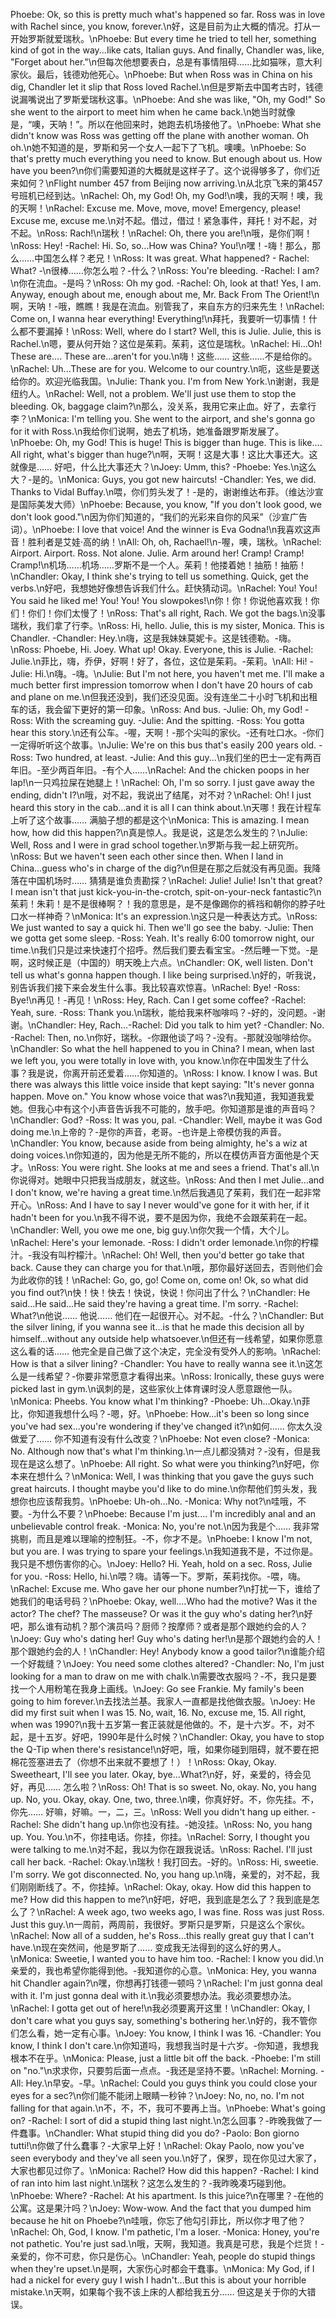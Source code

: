 Phoebe: Ok, so this is pretty much what's happened so far. Ross was in love with Rachel since, you know, forever.\n好，这是目前为止大概的情况。打从一开始罗斯就爱瑞秋。\nPhoebe: But every time he tried to tell her, something kind of got in the way...Iike cats, Italian guys. And finally, Chandler was, like, "Forget about her."\n但每次他想要表白，总是有事情阻碍……比如猫咪，意大利家伙。最后，钱德劝他死心。\nPhoebe: But when Ross was in China on his dig, Chandler let it slip that Ross loved Rachel.\n但是罗斯去中国考古时，钱德说漏嘴说出了罗斯爱瑞秋这事。\nPhoebe: And she was like, "Oh, my God!" So she went to the airport to meet him when he came back.\n她当时就像是，“噢，天呐！”。所以在他回来时，她跑去机场接他了。\nPhoebe: What she didn't know was Ross was getting off the plane with another woman. Oh oh.\n她不知道的是，罗斯和另一个女人一起下了飞机。噢噢。\nPhoebe: So that's pretty much everything you need to know. But enough about us. How have you been?\n你们需要知道的大概就是这样子了。这个说得够多了，你们近来如何？\nFlight number 457 from Beijing now arriving.\n从北京飞来的第457号班机已经到达。\nRachel: Oh, my God! Oh, my God!\n噢，我的天啊！噢，我的天啊！\nRachel: Excuse me. Move, move, move! Emergency, please! Excuse me, excuse me.\n对不起。借过，借过！紧急事件，拜托！对不起，对不起。\nRoss: Rach!\n瑞秋！\nRachel: Oh, there you are!\n哦，是你们啊！\nRoss: Hey! -Rachel: Hi. So, so...How was China? You!\n嘿！-嗨！那么，那么……中国怎么样？老兄！\nRoss: It was great. What happened? - Rachel: What? -\n很棒……你怎么啦？-什么？\nRoss: You're bleeding. -Rachel: I am?\n你在流血。-是吗？\nRoss: Oh my god. -Rachel: Oh, look at that! Yes, I am. Anyway, enough about me, enough about me, Mr. Back From The Orient!\n啊，天呐！-哦，瞧瞧！我是在流血。别管我了，来自东方的归来先生！\nRachel: Come on, I wanna hear everything! Everything!\n拜托，我要听一切事情！什么都不要漏掉！\nRoss: Well, where do I start? Well, this is Julie. Julie, this is Rachel.\n嗯，要从何开始？这位是茱莉。茱莉，这位是瑞秋。\nRachel: Hi...Oh! These are.... These are...aren't for you.\n嗨！这些…… 这些……不是给你的。\nRachel: Uh...These are for you. Welcome to our country.\n呃，这些是要送给你的。欢迎光临我国。\nJulie: Thank you. I'm from New York.\n谢谢，我是纽约人。\nRachel: Well, not a problem. We'll just use them to stop the bleeding. Ok, baggage claim?\n那么，没关系，我用它来止血。好了，去拿行李？\nMonica: I'm telling you. She went to the airport, and she's gonna go for it with Ross.\n我给你们说啊，她去了机场，她准备跟罗斯发展了。\nPhoebe: Oh, my God! This is huge! This is bigger than huge. This is like.... All right, what's bigger than huge?\n啊，天啊！这是大事！这比大事还大。这就像是…… 好吧，什么比大事还大？\nJoey: Umm, this? -Phoebe: Yes.\n这么大？-是的。\nMonica: Guys, you got new haircuts! -Chandler: Yes, we did. Thanks to Vidal Buffay.\n喂，你们剪头发了！-是的，谢谢维达布菲。（维达沙宣是国际美发大师）\nPhoebe: Because, you know, "lf you don't look good, we don't look good."\n因为你们知道的，“我们的光彩来自你的风采”（沙宣广告词）。\nPhoebe: I love that voice! And the winner is Eva Godna!\n我喜欢这声音！胜利者是艾娃·高的纳！\nAll: Oh, oh, Rachael!\n-喔，噢，瑞秋。\nRachel: Airport. Airport. Ross. Not alone. Julie. Arm around her! Cramp! Cramp! Cramp!\n机场……机场……罗斯不是一个人。茱莉！他搂着她！抽筋！抽筋！\nChandler: Okay, I think she's trying to tell us something. Quick, get the verbs.\n好吧，我想她好像想告诉我们什么。赶快猜动词。\nRachel: You! You! You said he liked me! You! You! You slowpokes!\n你！你！你说他喜欢我！你们！你们！你们太慢了！\nRoss: That's all right, Rach. We got the bags.\n没事瑞秋，我们拿了行李。\nRoss: Hi, hello. Julie, this is my sister, Monica. This is Chandler. -Chandler: Hey.\n嗨，这是我妹妹莫妮卡。这是钱德勒。-嗨。\nRoss: Phoebe, Hi. Joey. What up! Okay. Everyone, this is Julie. -Rachel: Julie.\n菲比，嗨，乔伊，好啊！好了，各位，这位是茱莉。-茱莉。\nAll: Hi! -Julie: Hi.\n嗨。-嗨。\nJulie: But I'm not here, you haven't met me. I'll make a much better first impression tomorrow when I don't have 20 hours of cab and plane on me.\n但我还没到，我们还没见面。没有连坐二十小时飞机和出租车的话，我会留下更好的第一印象。\nRoss: And bus. -Julie: Oh, my God! -Ross: With the screaming guy. -Julie: And the spitting. -Ross: You gotta hear this story.\n还有公车。-喔，天啊！-那个尖叫的家伙。-还有吐口水。-你们一定得听听这个故事。\nJulie: We're on this bus that's easily 200 years old. -Ross: Two hundred, at least. -Julie: And this guy...\n我们坐的巴士一定有两百年旧。-至少两百年旧。-有个人……\nRachel: And the chicken poops in her lap!\n一只鸡拉屎在她腿上！\nRachel: Oh, I'm so sorry. I just gave away the ending, didn't I?\n哦，对不起，我说出了结尾，对不对？\nRachel: Oh! I just heard this story in the cab...and it is all I can think about.\n天哪！我在计程车上听了这个故事…… 满脑子想的都是这个\nMonica: This is amazing. I mean how, how did this happen?\n真是惊人。我是说，这是怎么发生的？\nJulie: Well, Ross and I were in grad school together.\n罗斯与我一起上研究所。\nRoss: But we haven't seen each other since then. When I land in China...guess who's in charge of the dig?\n但是在那之后就没有再见面。我降落在中国机场时…… 猜猜是谁负责勘探？\nRachel: Julie! Julie! Isn't that great? I mean isn't that just kick-you-in-the-crotch, spit-on-your-neck fantastic?\n茱莉！朱莉！是不是很棒啊？！我的意思是，是不是像踢你的裤裆和朝你的脖子吐口水一样神奇？\nMonica: It's an expression.\n这只是一种表达方式。\nRoss: We just wanted to say a quick hi. Then we'll go see the baby. -Julie: Then we gotta get some sleep. -Ross: Yeah. It's really 6:00 tomorrow night, our time.\n我们只是过来快速打个招呼。然后我们要去看宝宝。-然后睡一下觉。-是啊，这时候正是（中国的）明天晚上六点。\nChandler: OK, well listen. Don't tell us what's gonna happen though. I like being surprised.\n好的，听我说，别告诉我们接下来会发生什么事。我比较喜欢惊喜。\nRachel: Bye! -Ross: Bye!\n再见！-再见！\nRoss: Hey, Rach. Can I get some coffee? -Rachel: Yeah, sure. -Ross: Thank you.\n瑞秋，能给我来杯咖啡吗？-好的，没问题。-谢谢。\nChandler: Hey, Rach...-Rachel: Did you talk to him yet? -Chandler: No. -Rachel: Then, no.\n你好，瑞秋。-你跟他谈了吗？-没有。-那就没咖啡给你。\nChandler: So what the hell happened to you in China? I mean, when last we left you, you were totally in love with, you know.\n你在中国发生了什么事？我是说，你离开前还爱着……你知道的。\nRoss: I know. I know I was. But there was always this little voice inside that kept saying: "It's never gonna happen. Move on." You know whose voice that was?\n我知道，我知道我爱她。但我心中有这个小声音告诉我不可能的，放手吧。你知道那是谁的声音吗？\nChandler: God? -Ross: It was you, pal. -Chandler: Well, maybe it was God doing me.\n上帝的？-是你的声音，老哥。-也许是上帝模仿我的声音。\nChandler: You know, because aside from being almighty, he's a wiz at doing voices.\n你知道的，因为他是无所不能的，所以在模仿声音方面他是个天才。\nRoss: You were right. She looks at me and sees a friend. That's all.\n你说得对。她眼中只把我当成朋友，就这些。\nRoss: And then I met Julie...and I don't know, we're having a great time.\n然后我遇见了茱莉，我们在一起非常开心。\nRoss: And I have to say I never would've gone for it with her, if it hadn't been for you.\n我不得不说，要不是因为你，我绝不会跟茱莉在一起。\nChandler: Well, you owe me one, big guy.\n你欠我一个情，大个儿。\nRachel: Here's your lemonade. -Ross: I didn't order lemonade.\n你的柠檬汁。-我没有叫柠檬汁。\nRachel: Oh! Well, then you'd better go take that back. Cause they can charge you for that.\n哦，那你最好送回去，否则他们会为此收你的钱！\nRachel: Go, go, go! Come on, come on! Ok, so what did you find out?\n快！快！快去！快说，快说！你问出了什么？\nChandler: He said...He said...He said they're having a great time. I'm sorry. -Rachel: What?\n他说…… 他说…… 他们在一起很开心。对不起。-什么？\nChandler: But the silver lining, if you wanna see it...is that he made this decision all by himself...without any outside help whatsoever.\n但还有一线希望，如果你愿意这么看的话…… 他完全是自己做了这个决定，完全没有受外人的影响。\nRachel: How is that a silver lining? -Chandler: You have to really wanna see it.\n这怎么是一线希望？-你要非常愿意才看得出来。\nRoss: Ironically, these guys were picked last in gym.\n讽刺的是，这些家伙上体育课时没人愿意跟他一队。\nMonica: Pheebs. You know what I'm thinking? -Phoebe: Uh...Okay.\n菲比，你知道我想什么吗？-嗯，好。\nPhoebe: How...it's been so long since you've had sex...you're wondering if they've changed it?\n如何…… 你太久没做爱了…… 你不知道有没有什么改变？\nPhoebe: Not even close? -Monica: No. Although now that's what I'm thinking.\n一点儿都没猜对？-没有，但是我现在是这么想了。\nPhoebe: All right. So what were you thinking?\n好吧，你本来在想什么？\nMonica: Well, I was thinking that you gave the guys such great haircuts. I thought maybe you'd like to do mine.\n你帮他们剪头发，我想你也应该帮我剪。\nPhoebe: Uh-oh...No. -Monica: Why not?\n哇哦，不要。-为什么不要？\nPhoebe: Because I'm just.... I'm incredibly anal and an unbelievable control freak. -Monica: No, you're not.\n因为我是个…… 我非常挑剔，而且是难以理喻的控制狂。-不，你才不是。\nPhoebe: I know I'm not, but you are. I was trying to spare your feelings.\n我知道我不是，不过你是。我只是不想伤害你的心。\nJoey: Hello? Hi. Yeah, hold on a sec. Ross, Julie for you. -Ross: Hello, hi.\n喂？嗨。请等一下。罗斯，茱莉找你。-喂，嗨。\nRachel: Excuse me. Who gave her our phone number?\n打扰一下，谁给了她我们的电话号码？\nPhoebe: Okay, well....Who had the motive? Was it the actor? The chef? The masseuse? Or was it the guy who's dating her?\n好吧，那么谁有动机？那个演员吗？厨师？按摩师？或者是那个跟她约会的人？\nJoey: Guy who's dating her! Guy who's dating her!\n是那个跟她约会的人！那个跟她约会的人！\nChandler: Hey! Anybody know a good tailor?\n谁能介绍一个好裁缝？\nJoey: You need some clothes altered? -Chandler: No, I'm just looking for a man to draw on me with chalk.\n需要改衣服吗？-不，我只是要找一个人用粉笔在我身上画线。\nJoey: Go see Frankie. My family's been going to him forever.\n去找法兰基。我家人一直都是找他做衣服。\nJoey: He did my first suit when I was 15. No, wait, 16. No, excuse me, 15. All right, when was 1990?\n我十五岁第一套正装就是他做的。不，是十六岁。不，对不起，是十五岁。好吧，1990年是什么时候？\nChandler: Okay, you have to stop the Q-Tip when there's resistance!\n好吧，哦，如果你碰到阻碍，就不要在把棉花签塞进去了（你想不出来就不要想了！）！\nRoss: Okay, Okay. Sweetheart, I'll see you later. Okay, bye...What?\n好，好，亲爱的，待会见好，再见…… 怎么啦？\nRoss: Oh! That is so sweet. No, okay. No, you hang up. No, you. Okay, okay. One, two, three.\n噢，你真好好。不，你先挂。不，你先…… 好嘛，好嘛。一，二，三。\nRoss: Well you didn't hang up either. -Rachel: She didn't hang up.\n你也没有挂。-她没挂。\nRoss: No, you hang up. You. You.\n不，你挂电话。你挂，你挂。\nRachel: Sorry, I thought you were talking to me.\n对不起，我以为你在跟我说话。\nRoss: Rachel. I'll just call her back. -Rachel: Okay.\n瑞秋！我打回去。-好的。\nRoss: Hi, sweetie. I'm sorry. We got disconnected. No, you hang up.\n嗨，亲爱的，对不起，我们刚刚断线了。不，你挂掉。\nRachel: Okay, okay. How did this happen to me? How did this happen to me?\n好吧，好吧，我到底是怎么了？我到底是怎么了？\nRachel: A week ago, two weeks ago, I was fine. Ross was just Ross. Just this guy.\n一周前，两周前，我很好。罗斯只是罗斯，只是这么个家伙。\nRachel: Now all of a sudden, he's Ross...this really great guy that I can't have.\n现在突然间，他是罗斯了…… 变成我无法得到的这么好的男人。\nMonica: Sweetie, I wanted you to have him too. -Rachel: I know you did.\n亲爱的，我也希望你能得到他。-我知道你的心意。\nMonica: Hey, you wanna hit Chandler again?\n嘿，你想再打钱德一顿吗？\nRachel: I'm just gonna deal with it. I'm just gonna deal with it.\n我必须要想办法。我必须要想办法。\nRachel: I gotta get out of here!\n我必须要离开这里！\nChandler: Okay, I don't care what you guys say, something's bothering her.\n好的，我不管你们怎么看，她一定有心事。\nJoey: You know, I think I was 16. -Chandler: You know, I think I don't care.\n你知道吗，我想我当时是十六岁。-你知道，我想我根本不在乎。\nMonica: Please, just a little bit off the back. -Phoebe: I'm still on "no."\n求求你，只要剪后面一点点。-我还是坚持不要。\nRachel: Morning. -All: Hey.\n早安。-早。\nRachel: Could you guys think you could close your eyes for a sec?\n你们能不能闭上眼睛一秒钟？\nJoey: No, no, no. I'm not falling for that again.\n不，不，不，我可不要再上当。\nPhoebe: What's going on? -Rachel: I sort of did a stupid thing last night.\n怎么回事？-昨晚我做了一件蠢事。\nChandler: What stupid thing did you do? -Paolo: Bon giorno tutti!\n你做了什么蠢事？-大家早上好！\nRachel: Okay Paolo, now you've seen everybody and they've all seen you.\n好了，保罗，现在你见过大家了，大家也都见过你了。\nMonica: Rachel? How did this happen? -Rachel: I kind of ran into him last night.\n瑞秋？这怎么发生的？-我昨晚凑巧碰到他。\nPhoebe: Where? -Rachel: At his apartment. Is this juice?\n在哪里？-在他的公寓。这是果汁吗？\nJoey: Wow-wow. And the fact that you dumped him because he hit on Phoebe?\n哇哦，你忘了他勾引菲比，所以你才甩了他？\nRachel: Oh, God, I know. I'm pathetic, I'm a loser. -Monica: Honey, you're not pathetic. You're just sad.\n哦，天啊，我知道。我真是可悲，我是个烂货！-亲爱的，你不可悲，你只是伤心。\nChandler: Yeah, people do stupid things when they're upset.\n是啊，大家伤心时都会干蠢事。\nMonica: My God, if I had a nickel for every guy I wish I hadn't...But this is about your horrible mistake.\n天啊，如果每个我不该上床的人都给我五分…… 但这是关于你的大错误。
        